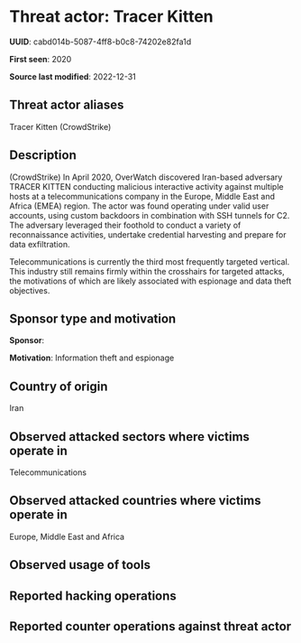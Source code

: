 # Threat actor: Tracer Kitten

**UUID**: cabd014b-5087-4ff8-b0c8-74202e82fa1d

**First seen**: 2020

**Source last modified**: 2022-12-31

## Threat actor aliases

Tracer Kitten (CrowdStrike)

## Description

(CrowdStrike) In April 2020, OverWatch discovered Iran-based adversary TRACER KITTEN conducting malicious interactive activity against multiple hosts at a telecommunications company in the Europe, Middle East and Africa (EMEA) region. The actor was found operating under valid user accounts, using custom backdoors in combination with SSH tunnels for C2. The adversary leveraged their foothold to conduct a variety of reconnaissance activities, undertake credential harvesting and prepare for data exfiltration.

Telecommunications is currently the third most frequently targeted vertical. This industry still remains firmly within the crosshairs for targeted attacks, the motivations of which are likely associated with espionage and data theft objectives.

## Sponsor type and motivation

**Sponsor**: 

**Motivation**: Information theft and espionage


## Country of origin

Iran

## Observed attacked sectors where victims operate in

Telecommunications

## Observed attacked countries where victims operate in

Europe, Middle East and Africa

## Observed usage of tools



## Reported hacking operations



## Reported counter operations against threat actor





